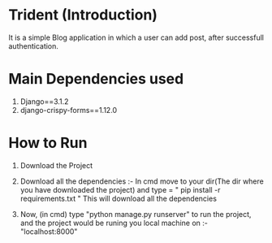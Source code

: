 # Trident (Introduction)

It is a simple Blog application in which a user can add post, after successfull authentication.

# Main Dependencies used

1. Django==3.1.2
2. django-crispy-forms==1.12.0

# How to Run

1. Download the Project

2. Download all the dependencies :- In cmd move to your dir(The dir where you have downloaded the project) and type = " pip install -r requirements.txt " This will download all the dependencies

3. Now, (in cmd) type "python manage.py runserver" to run the project, and the project would be runing you local machine on :- "localhost:8000"
